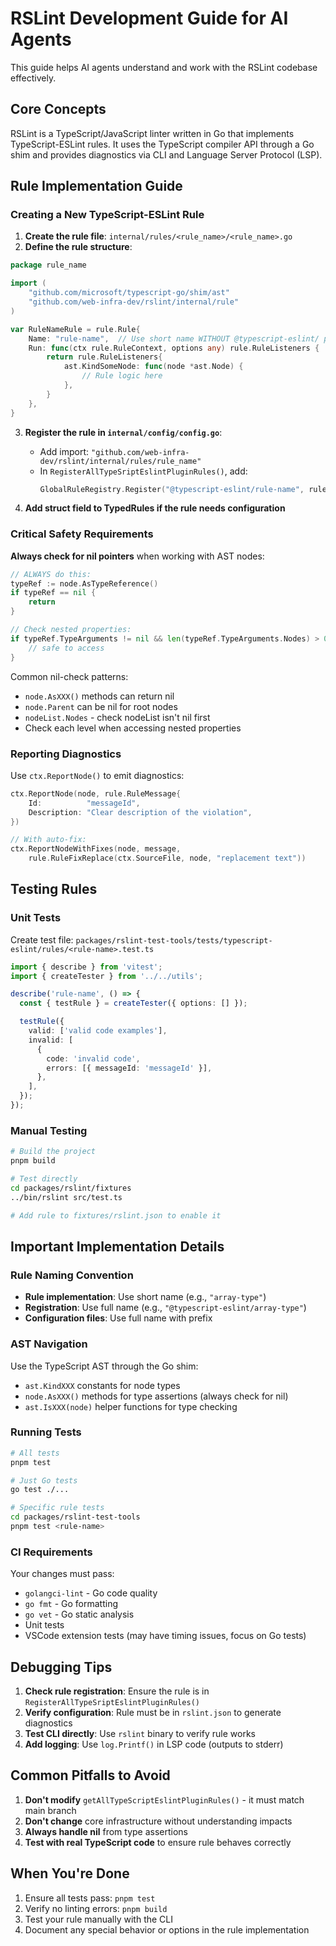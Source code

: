 # RSLint Development Guide for AI Agents

This guide helps AI agents understand and work with the RSLint codebase effectively.

## Core Concepts

RSLint is a TypeScript/JavaScript linter written in Go that implements TypeScript-ESLint rules. It uses the TypeScript compiler API through a Go shim and provides diagnostics via CLI and Language Server Protocol (LSP).

## Rule Implementation Guide

### Creating a New TypeScript-ESLint Rule

1. **Create the rule file**: `internal/rules/<rule_name>/<rule_name>.go`
2. **Define the rule structure**:

```go
package rule_name

import (
    "github.com/microsoft/typescript-go/shim/ast"
    "github.com/web-infra-dev/rslint/internal/rule"
)

var RuleNameRule = rule.Rule{
    Name: "rule-name",  // Use short name WITHOUT @typescript-eslint/ prefix
    Run: func(ctx rule.RuleContext, options any) rule.RuleListeners {
        return rule.RuleListeners{
            ast.KindSomeNode: func(node *ast.Node) {
                // Rule logic here
            },
        }
    },
}
```

3. **Register the rule in `internal/config/config.go`**:

   - Add import: `"github.com/web-infra-dev/rslint/internal/rules/rule_name"`
   - In `RegisterAllTypeSriptEslintPluginRules()`, add:
     ```go
     GlobalRuleRegistry.Register("@typescript-eslint/rule-name", rule_name.RuleNameRule)
     ```

4. **Add struct field to TypedRules if the rule needs configuration**

### Critical Safety Requirements

**Always check for nil pointers** when working with AST nodes:

```go
// ALWAYS do this:
typeRef := node.AsTypeReference()
if typeRef == nil {
    return
}

// Check nested properties:
if typeRef.TypeArguments != nil && len(typeRef.TypeArguments.Nodes) > 0 {
    // safe to access
}
```

Common nil-check patterns:

- `node.AsXXX()` methods can return nil
- `node.Parent` can be nil for root nodes
- `nodeList.Nodes` - check nodeList isn't nil first
- Check each level when accessing nested properties

### Reporting Diagnostics

Use `ctx.ReportNode()` to emit diagnostics:

```go
ctx.ReportNode(node, rule.RuleMessage{
    Id:          "messageId",
    Description: "Clear description of the violation",
})

// With auto-fix:
ctx.ReportNodeWithFixes(node, message,
    rule.RuleFixReplace(ctx.SourceFile, node, "replacement text"))
```

## Testing Rules

### Unit Tests

Create test file: `packages/rslint-test-tools/tests/typescript-eslint/rules/<rule-name>.test.ts`

```typescript
import { describe } from 'vitest';
import { createTester } from '../../utils';

describe('rule-name', () => {
  const { testRule } = createTester({ options: [] });

  testRule({
    valid: ['valid code examples'],
    invalid: [
      {
        code: 'invalid code',
        errors: [{ messageId: 'messageId' }],
      },
    ],
  });
});
```

### Manual Testing

```bash
# Build the project
pnpm build

# Test directly
cd packages/rslint/fixtures
../bin/rslint src/test.ts

# Add rule to fixtures/rslint.json to enable it
```

## Important Implementation Details

### Rule Naming Convention

- **Rule implementation**: Use short name (e.g., `"array-type"`)
- **Registration**: Use full name (e.g., `"@typescript-eslint/array-type"`)
- **Configuration files**: Use full name with prefix

### AST Navigation

Use the TypeScript AST through the Go shim:

- `ast.KindXXX` constants for node types
- `node.AsXXX()` methods for type assertions (always check for nil)
- `ast.IsXXX(node)` helper functions for type checking

### Running Tests

```bash
# All tests
pnpm test

# Just Go tests
go test ./...

# Specific rule tests
cd packages/rslint-test-tools
pnpm test <rule-name>
```

### CI Requirements

Your changes must pass:

- `golangci-lint` - Go code quality
- `go fmt` - Go formatting
- `go vet` - Go static analysis
- Unit tests
- VSCode extension tests (may have timing issues, focus on Go tests)

## Debugging Tips

1. **Check rule registration**: Ensure the rule is in `RegisterAllTypeSriptEslintPluginRules()`
2. **Verify configuration**: Rule must be in `rslint.json` to generate diagnostics
3. **Test CLI directly**: Use `rslint` binary to verify rule works
4. **Add logging**: Use `log.Printf()` in LSP code (outputs to stderr)

## Common Pitfalls to Avoid

1. **Don't modify** `getAllTypeScriptEslintPluginRules()` - it must match main branch
2. **Don't change** core infrastructure without understanding impacts
3. **Always handle nil** from type assertions
4. **Test with real TypeScript code** to ensure rule behaves correctly

## When You're Done

1. Ensure all tests pass: `pnpm test`
2. Verify no linting errors: `pnpm build`
3. Test your rule manually with the CLI
4. Document any special behavior or options in the rule implementation
